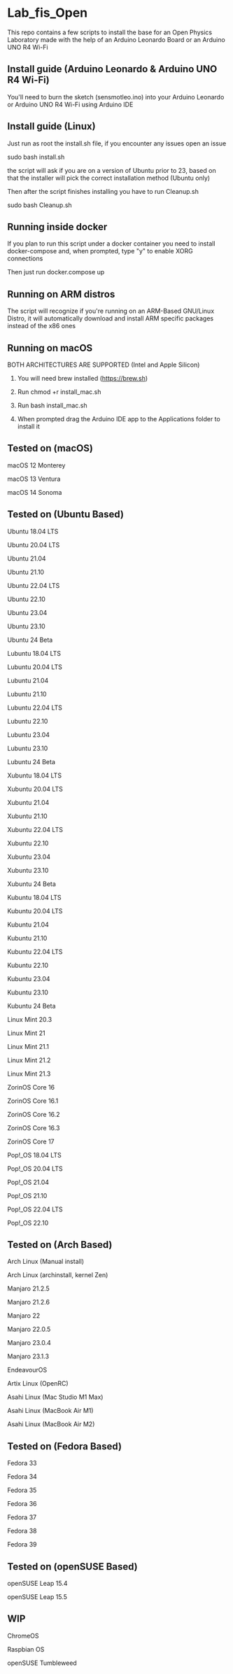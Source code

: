 # Lab_fis_Open
This repo contains a few scripts to install the base for an Open Physics Laboratory made with the help of an Arduino Leonardo Board or an Arduino UNO R4 Wi-Fi


## Install guide (Arduino Leonardo & Arduino UNO R4 Wi-Fi)
You'll need to burn the sketch (sensmotleo.ino) into your Arduino Leonardo or Arduino UNO R4 Wi-Fi using Arduino IDE

## Install guide (Linux)
Just run as root the install.sh file, if you encounter any issues open an issue

sudo bash install.sh

the script will ask if you are on a version of Ubuntu prior to 23, based on that the installer will pick the correct installation method (Ubuntu only)

Then after the script finishes installing you have to run Cleanup.sh

sudo bash Cleanup.sh

## Running inside docker
If you plan to run this script under a docker container you need to install docker-compose and, when prompted, type "y" to enable XORG connections

Then just run docker.compose up

## Running on ARM distros

The script will recognize if you're running on an ARM-Based GNU/Linux Distro, it will automatically download and install ARM specific packages instead of the x86 ones

## Running on macOS

BOTH ARCHITECTURES ARE SUPPORTED (Intel and Apple Silicon)

1) You will need brew installed (https://brew.sh)

2) Run chmod +r install_mac.sh

3) Run bash install_mac.sh

4) When prompted drag the Arduino IDE app to the Applications folder to install it

## Tested on (macOS)

macOS 12 Monterey

macOS 13 Ventura

macOS 14 Sonoma

## Tested on (Ubuntu Based)

Ubuntu 18.04 LTS

Ubuntu 20.04 LTS

Ubuntu 21.04

Ubuntu 21.10

Ubuntu 22.04 LTS

Ubuntu 22.10

Ubuntu 23.04

Ubuntu 23.10

Ubuntu 24 Beta

Lubuntu 18.04 LTS

Lubuntu 20.04 LTS

Lubuntu 21.04

Lubuntu 21.10

Lubuntu 22.04 LTS

Lubuntu 22.10

Lubuntu 23.04

Lubuntu 23.10

Lubuntu 24 Beta

Xubuntu 18.04 LTS

Xubuntu 20.04 LTS

Xubuntu 21.04

Xubuntu 21.10

Xubuntu 22.04 LTS

Xubuntu 22.10

Xubuntu 23.04

Xubuntu 23.10

Xubuntu 24 Beta

Kubuntu 18.04 LTS

Kubuntu 20.04 LTS

Kubuntu 21.04

Kubuntu 21.10

Kubuntu 22.04 LTS

Kubuntu 22.10

Kubuntu 23.04

Kubuntu 23.10

Kubuntu 24 Beta

Linux Mint 20.3

Linux Mint 21

Linux Mint 21.1

Linux Mint 21.2

Linux Mint 21.3

ZorinOS Core 16

ZorinOS Core 16.1

ZorinOS Core 16.2

ZorinOS Core 16.3

ZorinOS Core 17

Pop!_OS 18.04 LTS

Pop!_OS 20.04 LTS

Pop!_OS 21.04

Pop!_OS 21.10

Pop!_OS 22.04 LTS

Pop!_OS 22.10

## Tested on (Arch Based)

Arch Linux (Manual install)

Arch Linux (archinstall, kernel Zen)

Manjaro 21.2.5

Manjaro 21.2.6

Manjaro 22

Manjaro 22.0.5

Manjaro 23.0.4

Manjaro 23.1.3

EndeavourOS

Artix Linux (OpenRC)

Asahi Linux (Mac Studio M1 Max)

Asahi Linux (MacBook Air M1)

Asahi Linux (MacBook Air M2)

## Tested on (Fedora Based)

Fedora 33

Fedora 34

Fedora 35

Fedora 36

Fedora 37

Fedora 38

Fedora 39

## Tested on (openSUSE Based)

openSUSE Leap 15.4

openSUSE Leap 15.5

## WIP


ChromeOS

Raspbian OS

openSUSE Tumbleweed
